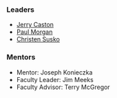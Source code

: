 ### Leaders
* [Jerry Caston](mailto:jerry.caston@owasp.org)
* [Paul Morgan](mailto:paul.morgan@owasp.org)
* [Christen Susko](mailto:christen.susko@owasp.org)

### Mentors
* Mentor: Joseph Konieczka
* Faculty Leader: Jim Meeks
* Faculty Advisor: Terry McGregor
